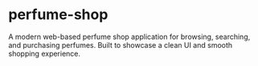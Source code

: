 # perfume-shop
A modern web-based perfume shop application for browsing, searching, and purchasing perfumes. Built to showcase a clean UI and smooth shopping experience.

